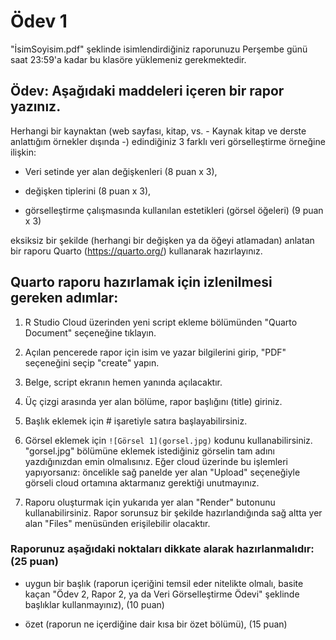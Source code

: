 # Ödev 1

"İsimSoyisim.pdf" şeklinde isimlendirdiğiniz raporunuzu Perşembe günü saat 23:59'a kadar bu klasöre yüklemeniz gerekmektedir.

## Ödev: Aşağıdaki maddeleri içeren bir rapor yazınız.

Herhangi bir kaynaktan (web sayfası, kitap, vs. - Kaynak kitap ve derste anlattığım örnekler dışında -) edindiğiniz 3 farklı veri görselleştirme örneğine ilişkin:

  * Veri setinde yer alan değişkenleri (8 puan x 3),

  * değişken tiplerini (8 puan x 3),

  * görselleştirme çalışmasında kullanılan estetikleri (görsel öğeleri) (9 puan x 3)

eksiksiz bir şekilde (herhangi bir değişken ya da öğeyi atlamadan) anlatan bir raporu Quarto (https://quarto.org/) kullanarak hazırlayınız.


## **Quarto raporu hazırlamak için izlenilmesi gereken adımlar:** 

1. R Studio Cloud üzerinden yeni script ekleme bölümünden "Quarto Document" seçeneğine tıklayın.

2. Açılan pencerede rapor için isim ve yazar bilgilerini girip, "PDF" seçeneğini seçip "create" yapın.

3. Belge, script ekranın hemen yanında açılacaktır. 

4. Üç çizgi arasında yer alan bölüme, rapor başlığını (title) giriniz.

5. Başlık eklemek için # işaretiyle satıra başlayabilirsiniz.

6. Görsel eklemek için `![Görsel 1](gorsel.jpg)` kodunu kullanabilirsiniz. "gorsel.jpg" bölümüne eklemek istediğiniz görselin tam adını yazdığınızdan emin olmalısınız. Eğer cloud üzerinde bu işlemleri yapıyorsanız: öncelikle sağ panelde yer alan "Upload" seçeneğiyle görseli cloud ortamına aktarmanız gerektiği unutmayınız.

7. Raporu oluşturmak için yukarıda yer alan "Render" butonunu kullanabilirsiniz. Rapor sorunsuz bir şekilde hazırlandığında sağ altta yer alan "Files" menüsünden erişilebilir olacaktır. 


### Raporunuz aşağıdaki noktaları dikkate alarak hazırlanmalıdır: (25 puan)

* uygun bir başlık (raporun içeriğini temsil eder nitelikte olmalı, basite kaçan "Ödev 2, Rapor 2, ya da Veri Görselleştirme Ödevi" şeklinde başlıklar kullanmayınız), (10 puan)

* özet (raporun ne içerdiğine dair kısa bir özet bölümü), (15 puan)
